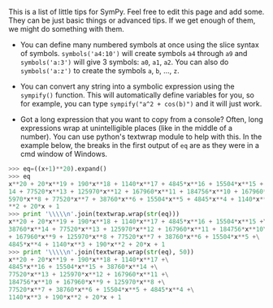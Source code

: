 This is a list of little tips for SymPy.  Feel free to edit this page and add some. They can be just basic things or advanced tips.  If we get enough of them, we might do something with them.

- You can define many numbered symbols at once using the slice syntax of symbols. `symbols('a4:10')` will create symbols `a4` through `a9` and `symbols('a:3')` will give 3 symbols: `a0`, `a1`, `a2`.  You can also do `symbols('a:z')` to create the symbols `a`, `b`, ..., `z`.

- You can convert any string into a symbolic expression using the `sympify()` function.  This will automatically define variables for you, so for example, you can type `sympify("a^2 + cos(b)")` and it will just work.

- Got a long expression that you want to copy from a console? Often, long expressions wrap at unintelligible places (like in the middle of a number). You can use python's textwrap module to help with this. In the example below, the breaks in the first output of `eq` are as they were in a cmd window of Windows.

```python
>>> eq=((x+1)**20).expand()
>>> eq
x**20 + 20*x**19 + 190*x**18 + 1140*x**17 + 4845*x**16 + 15504*x**15 + 38760*x**
14 + 77520*x**13 + 125970*x**12 + 167960*x**11 + 184756*x**10 + 167960*x**9 + 12
5970*x**8 + 77520*x**7 + 38760*x**6 + 15504*x**5 + 4845*x**4 + 1140*x**3 + 190*x
**2 + 20*x + 1
>>> print '\\\\\n'.join(textwrap.wrap(str(eq)))
x**20 + 20*x**19 + 190*x**18 + 1140*x**17 + 4845*x**16 + 15504*x**15 +\
38760*x**14 + 77520*x**13 + 125970*x**12 + 167960*x**11 + 184756*x**10\
+ 167960*x**9 + 125970*x**8 + 77520*x**7 + 38760*x**6 + 15504*x**5 +\
4845*x**4 + 1140*x**3 + 190*x**2 + 20*x + 1
>>> print '\\\\\n'.join(textwrap.wrap(str(eq), 50))
x**20 + 20*x**19 + 190*x**18 + 1140*x**17 +\
4845*x**16 + 15504*x**15 + 38760*x**14 +\
77520*x**13 + 125970*x**12 + 167960*x**11 +\
184756*x**10 + 167960*x**9 + 125970*x**8 +\
77520*x**7 + 38760*x**6 + 15504*x**5 + 4845*x**4 +\
1140*x**3 + 190*x**2 + 20*x + 1
```